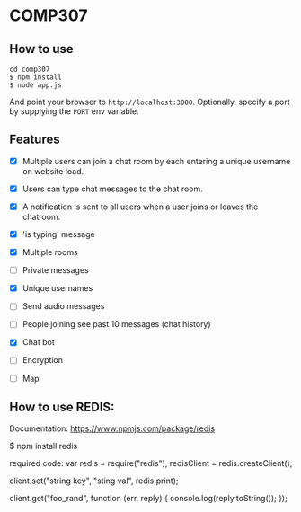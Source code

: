 
# COMP307

## How to use

```
cd comp307
$ npm install
$ node app.js
```

And point your browser to `http://localhost:3000`. Optionally, specify
a port by supplying the `PORT` env variable.

## Features

- [x] Multiple users can join a chat room by each entering a unique username
on website load.
- [x] Users can type chat messages to the chat room.
- [x]  A notification is sent to all users when a user joins or leaves
the chatroom.
- [x] 'is typing' message
- [x] Multiple rooms
- [ ] Private messages
- [x] Unique usernames
- [ ] Send audio messages
- [ ] People joining see past 10 messages (chat history)
- [x] Chat bot
- [ ] Encryption
- [ ] Map


## How to use REDIS:
Documentation: https://www.npmjs.com/package/redis

$ npm install redis

required code: 
var redis = require("redis"),
    redisClient = redis.createClient();

client.set("string key", "sting val", redis.print);

client.get("foo_rand", function (err, reply) {
    console.log(reply.toString()); 
});
